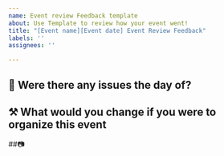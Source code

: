 ```yaml
---
name: Event review Feedback template
about: Use Template to review how your event went!
title: "[Event name][Event date] Event Review Feedback"
labels: ''
assignees: ''

---
```


## :triangular_flag_on_post: Were there any issues the day of?

## :hammer_and_pick: What would you change if you were to organize this event 

##:camera:
